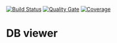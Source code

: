 [![Build Status](https://travis-ci.org/blahami2/db-viewer.svg?branch=master)](https://travis-ci.org/blahami2/db-viewer)
[![Quality Gate](https://sonarcloud.io/api/project_badges/measure?project=cz.blahami2%3Adbviewer&metric=alert_status)](https://sonarcloud.io/dashboard/index/cz.blahami2:dbviewer)
[![Coverage](https://sonarcloud.io/api/project_badges/measure?project=cz.blahami2%3Adbviewer&metric=coverage)](https://sonarcloud.io/component_measures?id=cz.blahami2%3Adbviewer&metric=Coverage)



# DB viewer
